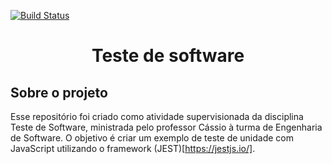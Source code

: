 [![Build Status](https://travis-ci.com/gustavohenriquerssilva/TesteSoftware.svg?branch=main)](https://travis-ci.com/github/gustavohenriquerssilva/TesteSoftware)


<h1 align="center">
  Teste de software
</h1>

## Sobre o projeto

Esse repositório foi criado como atividade supervisionada da disciplina Teste de Software, ministrada pelo professor Cássio à turma de Engenharia de Software. O objetivo é criar um exemplo de teste de unidade com JavaScript utilizando o framework (JEST)[https://jestjs.io/]. 

